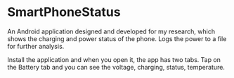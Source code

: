# SmartPhoneStatus
An Android application designed and developed for my research, which shows the charging and power status of the phone. Logs the power to a file for further analysis.

Install the application and when you open it, the app has two tabs. Tap on the Battery tab and you can see the voltage, charging, status, temperature.
